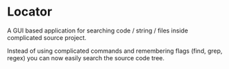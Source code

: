 # Locator
A GUI based application for searching code / string / files inside complicated source project.


Instead of using complicated commands and remembering flags (find, grep, regex) you can now easily search the source code tree.